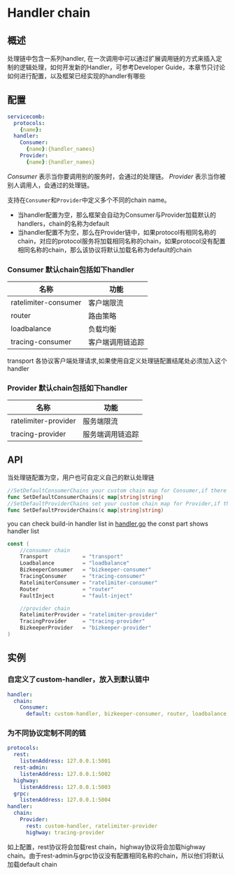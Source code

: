 # Handler chain

## 概述

处理链中包含一系列handler, 在一次调用中可以通过扩展调用链的方式来插入定制的逻辑处理，如何开发新的Handler，可参考Developer Guide，本章节只讨论如何进行配置，以及框架已经实现的handler有哪些

## 配置

```yaml
servicecomb:
  protocols:
    {name}:
  handler:
    Consumer:
      {name}:{handler_names}
    Provider:
      {name}:{handler_names}
```

*Consumer* 表示当你要调用别的服务时，会通过的处理链。
*Provider* 表示当你被别人调用人，会通过的处理链。

支持在`Consumer`和`Provider`中定义多个不同的chain name。

* 当handler配置为空，那么框架会自动为Consumer与Provider加载默认的handlers，chain的名称为default  
* 当handler配置不为空，那么在Provider链中，如果protocol有相同名称的chain，对应的protocol服务将加载相同名称的chain，如果protocol没有配置相同名称的chain，那么该协议将默认加载名称为default的chain

### Consumer 默认chain包括如下handler

| 名称                    | 功能           |
|------------------------|---------------|
| ratelimiter-consumer   | 客户端限流       |
| router                 | 路由策略         |
| loadbalance            | 负载均衡         |
| tracing-consumer       | 客户端调用链追踪  |

transport 各协议客户端处理请求,如果使用自定义处理链配置结尾处必须加入这个handler

### Provider 默认chain包括如下handler

名称 | 功能
----|----
ratelimiter-provider | 服务端限流
tracing-provider | 服务端调用链追踪 

## API

当处理链配置为空，用户也可自定义自己的默认处理链

```go
//SetDefaultConsumerChains your custom chain map for Consumer,if there is no config, this default chain will take affect
func SetDefaultConsumerChains(c map[string]string)
//SetDefaultProviderChains set your custom chain map for Provider,if there is no config, this default chain will take affect
func SetDefaultProviderChains(c map[string]string)
```

you can check build-in handler list in [handler.go](https://github.com/go-chassis/go-chassis/blob/master/core/handler/handler.go)
the const part shows handler list

```go
const (
	//consumer chain
	Transport           = "transport"
	Loadbalance         = "loadbalance"
	BizkeeperConsumer   = "bizkeeper-consumer"
	TracingConsumer     = "tracing-consumer"
	RatelimiterConsumer = "ratelimiter-consumer"
	Router              = "router"
	FaultInject         = "fault-inject"

	//provider chain
	RatelimiterProvider = "ratelimiter-provider"
	TracingProvider     = "tracing-provider"
	BizkeeperProvider   = "bizkeeper-provider"
)
```

## 实例

### 自定义了custom-handler，放入到默认链中

```yaml
handler:
  chain:
    Consumer:
      default: custom-handler, bizkeeper-consumer, router, loadbalance, ratelimiter-consumer,transport
```

### 为不同协议定制不同的链

```yaml
protocols:
  rest:
    listenAddress: 127.0.0.1:5001
  rest-admin:
    listenAddress: 127.0.0.1:5002
  highway:
    listenAddress: 127.0.0.1:5003
  grpc:
    listenAddress: 127.0.0.1:5004
handler:
  chain:
    Provider:
      rest: custom-handler, ratelimiter-provider
      highway: tracing-provider
```

如上配置，rest协议将会加载rest chain，highway协议将会加载highway chain。由于rest-admin与grpc协议没有配置相同名称的chain，所以他们将默认加载default chain